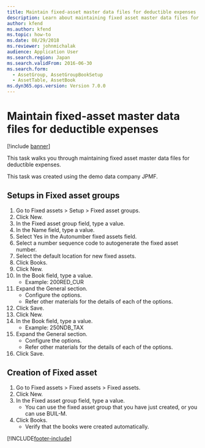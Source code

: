 ```yaml
---
title: Maintain fixed-asset master data files for deductible expenses
description: Learn about maintaining fixed asset master data files for deductible expenses, including a process for setups in fixed assets groups.
author: kfend
ms.author: kfend
ms.topic: how-to
ms.date: 08/29/2018
ms.reviewer: johnmichalak
audience: Application User
ms.search.region: Japan
ms.search.validFrom: 2016-06-30
ms.search.form: 
  - AssetGroup, AssetGroupBookSetup
  - AssetTable, AssetBook
ms.dyn365.ops.version: Version 7.0.0
---
```


# Maintain fixed-asset master data files for deductible expenses

[!include [banner](../../includes/banner.md)]

This task walks you through maintaining fixed asset master data files for deductible expenses.



This task was created using the demo data company JPMF.


## Setups in Fixed asset groups
1. Go to Fixed assets > Setup > Fixed asset groups.
2. Click New.
3. In the Fixed asset group field, type a value.
4. In the Name field, type a value.
5. Select Yes in the Autonumber fixed assets field.
6. Select a number sequence code to autogenerate the fixed asset number.
7. Select the default  location for new fixed assets.
8. Click Books.
9. Click New.
10. In the Book field, type a value.
    * Example: 200RED_CUR  
11. Expand the General section.
    * Configure the options.  
    * Refer other materials for the details of each of the options.  
12. Click Save.
13. Click New.
14. In the Book field, type a value.
    * Example: 250NDB_TAX  
15. Expand the General section.
    * Configure the options.  
    * Refer other materials for the details of each of the options.  
16. Click Save.

## Creation of Fixed asset
1. Go to Fixed assets > Fixed assets > Fixed assets.
2. Click New.
3. In the Fixed asset group field, type a value.
    * You can use the fixed asset group that you have just created, or you can use BUIL-M.  
4. Click Books.
    * Verify that the books were created automatically.  



[!INCLUDE[footer-include](../../../includes/footer-banner.md)]

